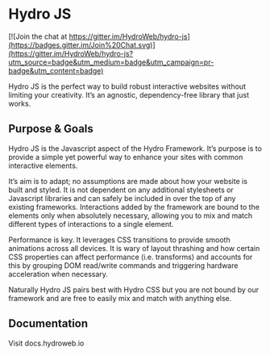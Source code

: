 # Hydro JS

[![Join the chat at https://gitter.im/HydroWeb/hydro-js](https://badges.gitter.im/Join%20Chat.svg)](https://gitter.im/HydroWeb/hydro-js?utm_source=badge&utm_medium=badge&utm_campaign=pr-badge&utm_content=badge)

Hydro JS is the perfect way to build robust interactive websites without limiting your creativity. It’s an agnostic, dependency-free library that just works.

## Purpose & Goals

Hydro JS is the Javascript aspect of the Hydro Framework. It’s purpose is to provide a simple yet powerful way to enhance your sites with common interactive elements.

It’s aim is to adapt; no assumptions are made about how your website is built and styled. It is not dependent on any additional stylesheets or Javascript libraries and can safely be included in over the top of any existing frameworks. Interactions added by the framework are bound to the elements only when absolutely necessary, allowing you to mix and match different types of interactions to a single element.

Performance is key. It leverages CSS transitions to provide smooth animations across all devices. It is wary of layout thrashing and how certain CSS properties can affect performance (i.e. transforms) and accounts for this by grouping DOM read/write commands and triggering hardware acceleration when necessary.

Naturally Hydro JS pairs best with Hydro CSS but you are not bound by our framework and are free to easily mix and match with anything else.

## Documentation

Visit docs.hydroweb.io